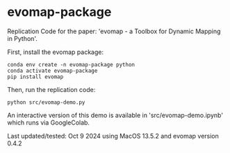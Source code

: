 # evomap-package

Replication Code for the paper: 'evomap - a Toolbox for Dynamic Mapping in Python'.

First, install the evomap package:
```
conda env create -n evomap-package python
conda activate evomap-package
pip install evomap
```

Then, run the replication code:
```
python src/evomap-demo.py
```
An interactive version of this demo is available in 'src/evomap-demo.ipynb' which runs via GoogleColab.

Last updated/tested: Oct 9 2024 using MacOS 13.5.2 and evomap version 0.4.2